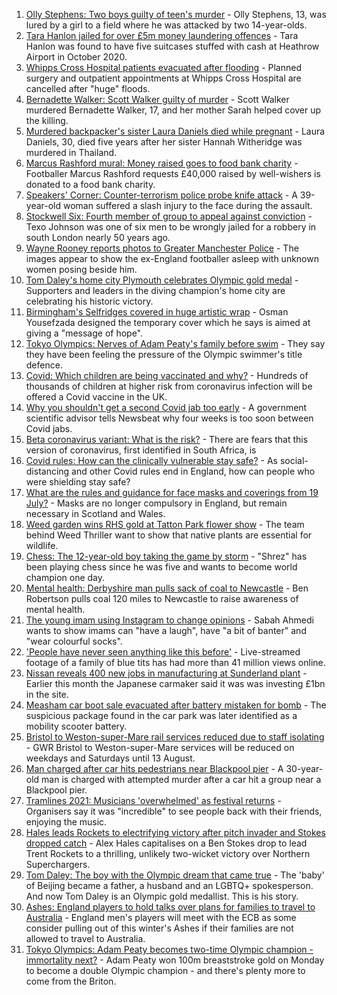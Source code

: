 1. [Olly Stephens: Two boys guilty of teen's murder](https://www.bbc.co.uk/news/uk-england-berkshire-57901344) - Olly Stephens, 13, was lured by a girl to a field where he was attacked by two 14-year-olds.
2. [Tara Hanlon jailed for over £5m money laundering offences](https://www.bbc.co.uk/news/uk-england-leeds-57972616) - Tara Hanlon was found to have five suitcases stuffed with cash at Heathrow Airport in October 2020.
3. [Whipps Cross Hospital patients evacuated after flooding](https://www.bbc.co.uk/news/uk-england-london-57971381) - Planned surgery and outpatient appointments at Whipps Cross Hospital are cancelled after "huge" floods.
4. [Bernadette Walker: Scott Walker guilty of murder](https://www.bbc.co.uk/news/uk-england-cambridgeshire-57931813) - Scott Walker murdered Bernadette Walker, 17, and her mother Sarah helped cover up the killing.
5. [Murdered backpacker's sister Laura Daniels died while pregnant](https://www.bbc.co.uk/news/uk-england-norfolk-57977180) - Laura Daniels, 30, died five years after her sister Hannah Witheridge was murdered in Thailand.
6. [Marcus Rashford mural: Money raised goes to food bank charity](https://www.bbc.co.uk/news/uk-england-manchester-57970520) - Footballer Marcus Rashford requests £40,000 raised by well-wishers is donated to a food bank charity.
7. [Speakers' Corner: Counter-terrorism police probe knife attack](https://www.bbc.co.uk/news/uk-england-london-57973119) - A 39-year-old woman suffered a slash injury to the face during the assault.
8. [Stockwell Six: Fourth member of group to appeal against conviction](https://www.bbc.co.uk/news/uk-england-london-57973112) - Texo Johnson was one of six men to be wrongly jailed for a robbery in south London nearly 50 years ago.
9. [Wayne Rooney reports photos to Greater Manchester Police](https://www.bbc.co.uk/news/uk-england-manchester-57970044) - The images appear to show the ex-England footballer asleep with unknown women posing beside him.
10. [Tom Daley's home city Plymouth celebrates Olympic gold medal](https://www.bbc.co.uk/news/uk-england-devon-57978334) - Supporters and leaders in the diving champion's home city are celebrating his historic victory.
11. [Birmingham's Selfridges covered in huge artistic wrap](https://www.bbc.co.uk/news/uk-england-birmingham-57976604) - Osman Yousefzada designed the temporary cover which he says is aimed at giving a "message of hope".
12. [Tokyo Olympics: Nerves of Adam Peaty's family before swim](https://www.bbc.co.uk/news/uk-england-stoke-staffordshire-57972870) - They say they have been feeling the pressure of the Olympic swimmer's title defence.
13. [Covid: Which children are being vaccinated and why?](https://www.bbc.co.uk/news/health-57888429) - Hundreds of thousands of children at higher risk from coronavirus infection will be offered a Covid vaccine in the UK.
14. [Why you shouldn't get a second Covid jab too early](https://www.bbc.co.uk/news/newsbeat-57682233) - A government scientific advisor tells Newsbeat why four weeks is too soon between Covid jabs.
15. [Beta coronavirus variant: What is the risk?](https://www.bbc.co.uk/news/health-55534727) - There are fears that this version of coronavirus, first identified in South Africa, is
16. [Covid rules: How can the clinically vulnerable stay safe?](https://www.bbc.co.uk/news/health-51997151) - As social-distancing and other Covid rules end in England, how can people who were shielding stay safe?
17. [What are the rules and guidance for face masks and coverings from 19 July?](https://www.bbc.co.uk/news/health-51205344) - Masks are no longer compulsory in England, but remain necessary in Scotland and Wales.
18. [Weed garden wins RHS gold at Tatton Park flower show](https://www.bbc.co.uk/news/uk-england-manchester-57961460) - The team behind Weed Thriller want to show that native plants are essential for wildlife.
19. [Chess: The 12-year-old boy taking the game by storm](https://www.bbc.co.uk/news/uk-england-london-57919082) - "Shrez" has been playing chess since he was five and wants to become world champion one day.
20. [Mental health: Derbyshire man pulls sack of coal to Newcastle](https://www.bbc.co.uk/news/uk-england-derbyshire-57915879) - Ben Robertson pulls coal 120 miles to Newcastle to raise awareness of mental health.
21. [The young imam using Instagram to change opinions](https://www.bbc.co.uk/news/uk-england-manchester-57946493) - Sabah Ahmedi wants to show imams can "have a laugh", have "a bit of banter" and "wear colourful socks".
22. ['People have never seen anything like this before'](https://www.bbc.co.uk/news/uk-england-leicestershire-57836610) - Live-streamed footage of a family of blue tits has had more than 41 million views online.
23. [Nissan reveals 400 new jobs in manufacturing at Sunderland plant](https://www.bbc.co.uk/news/uk-england-tyne-57962364) - Earlier this month the Japanese carmaker said it was was investing £1bn in the site.
24. [Measham car boot sale evacuated after battery mistaken for bomb](https://www.bbc.co.uk/news/uk-england-leicestershire-57970384) - The suspicious package found in the car park was later identified as a mobility scooter battery.
25. [Bristol to Weston-super-Mare rail services reduced due to staff isolating](https://www.bbc.co.uk/news/uk-england-somerset-57940377) - GWR Bristol to Weston-super-Mare services will be reduced on weekdays and Saturdays until 13 August.
26. [Man charged after car hits pedestrians near Blackpool pier](https://www.bbc.co.uk/news/uk-england-lancashire-57967317) - A 30-year-old man is charged with attempted murder after a car hit a group near a Blackpool pier.
27. [Tramlines 2021: Musicians 'overwhelmed' as festival returns](https://www.bbc.co.uk/news/uk-england-south-yorkshire-57968341) - Organisers say it was "incredible" to see people back with their friends, enjoying the music.
28. [Hales leads Rockets to electrifying victory after pitch invader and Stokes dropped catch](https://www.bbc.co.uk/sport/cricket/57974669) - Alex Hales capitalises on a Ben Stokes drop to lead Trent Rockets to a thrilling, unlikely two-wicket victory over Northern Superchargers.
29. [Tom Daley: The boy with the Olympic dream that came true](https://www.bbc.co.uk/sport/olympics/57968119) - The 'baby' of Beijing became a father, a husband and an LGBTQ+ spokesperson. And now Tom Daley is an Olympic gold medallist. This is his story.
30. [Ashes: England players to hold talks over plans for families to travel to Australia](https://www.bbc.co.uk/sport/cricket/57976072) - England men's players will meet with the ECB as some consider pulling out of this winter's Ashes if their families are not allowed to travel to Australia.
31. [Tokyo Olympics: Adam Peaty becomes two-time Olympic champion - immortality next?](https://www.bbc.co.uk/sport/olympics/57968850) - Adam Peaty won 100m breaststroke gold on Monday to become a double Olympic champion - and there's plenty more to come from the Briton.
